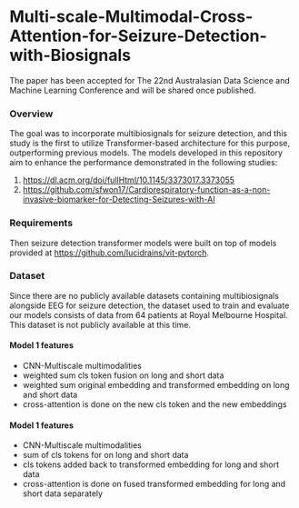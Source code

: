 # Multi-scale-Multimodal-Cross-Attention-for-Seizure-Detection-with-Biosignals

The paper has been accepted for The 22nd Australasian Data Science and Machine Learning Conference and will be shared once published.

### Overview
The goal was to incorporate multibiosignals for seizure detection, and this study is the first to utilize Transformer-based architecture for this purpose, outperforming previous models. The models developed in this repository aim to enhance the performance demonstrated in the following studies:
1. https://dl.acm.org/doi/fullHtml/10.1145/3373017.3373055
2. https://github.com/sfwon17/Cardiorespiratory-function-as-a-non-invasive-biomarker-for-Detecting-Seizures-with-AI

### Requirements
Then seizure detection transformer models were built on top of models provided at https://github.com/lucidrains/vit-pytorch.

### Dataset
Since there are no publicly available datasets containing multibiosignals alongside EEG for seizure detection, the dataset used to train and evaluate our models consists of data from 64 patients at Royal Melbourne Hospital. This dataset is not publicly available at this time.

#### Model 1 features 
* CNN-Multiscale multimodalities
* weighted sum cls token fusion on long and short data 
* weighted sum original embedding and transformed embedding on long and short data 
* cross-attention is done on the new cls token and the new embeddings

#### Model 1 features 
* CNN-Multiscale multimodalities
* sum of cls tokens for on long and short data
* cls tokens added back to transformed embedding for long and short data
* cross-attention is done on fused transformed embedding for long and short data separately
